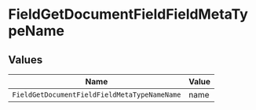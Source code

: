 # FieldGetDocumentFieldFieldMetaTypeName


## Values

| Name                                         | Value                                        |
| -------------------------------------------- | -------------------------------------------- |
| `FieldGetDocumentFieldFieldMetaTypeNameName` | name                                         |
